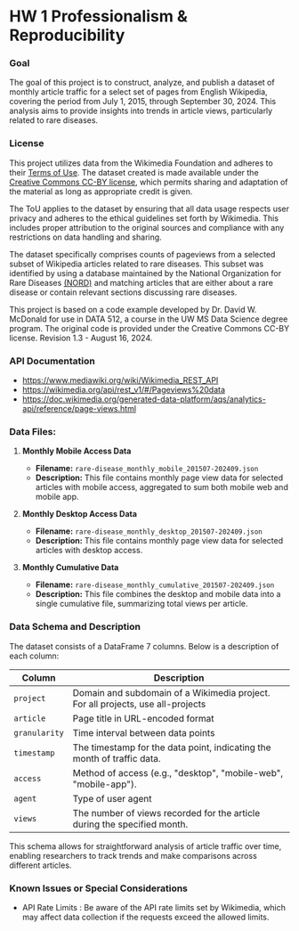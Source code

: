 # HW 1 Professionalism & Reproducibility

### Goal
The goal of this project is to construct, analyze, and publish a dataset of monthly article traffic for a select set of pages from English Wikipedia, covering the period from July 1, 2015, through September 30, 2024. This analysis aims to provide insights into trends in article views, particularly related to rare diseases.

### License
This project utilizes data from the Wikimedia Foundation and adheres to their [Terms of Use](https://foundation.wikimedia.org/wiki/Policy:Terms_of_Use). The dataset created is made available under the [Creative Commons CC-BY license](https://creativecommons.org/licenses/by/4.0/), which permits sharing and adaptation of the material as long as appropriate credit is given. 

The ToU applies to the dataset by ensuring that all data usage respects user privacy and adheres to the ethical guidelines set forth by Wikimedia. This includes proper attribution to the original sources and compliance with any restrictions on data handling and sharing.

The dataset specifically comprises counts of pageviews from a selected subset of Wikipedia articles related to rare diseases. This subset was identified by using a database maintained by the National Organization for Rare Diseases [(NORD)](https://rarediseases.org/) and matching articles that are either about a rare disease or contain relevant sections discussing rare diseases.

This project is based on a code example developed by Dr. David W. McDonald for use in DATA 512, a course in the UW MS Data Science degree program. The original code is provided under the Creative Commons CC-BY license. Revision 1.3 - August 16, 2024.


### API Documentation

*   https://www.mediawiki.org/wiki/Wikimedia_REST_API
*   https://wikimedia.org/api/rest_v1/#/Pageviews%20data
*   https://doc.wikimedia.org/generated-data-platform/aqs/analytics-api/reference/page-views.html


###  Data Files:

1. **Monthly Mobile Access Data**
   - **Filename:** `rare-disease_monthly_mobile_201507-202409.json`
   - **Description:** This file contains monthly page view data for selected articles with mobile access, aggregated to sum both mobile web and mobile app.

2. **Monthly Desktop Access Data**
   - **Filename:** `rare-disease_monthly_desktop_201507-202409.json`
   - **Description:** This file contains monthly page view data for selected articles with desktop access.

3. **Monthly Cumulative Data**
   - **Filename:** `rare-disease_monthly_cumulative_201507-202409.json`
   - **Description:** This file combines the desktop and mobile data into a single cumulative file, summarizing total views per article.

### Data Schema and Description

The dataset consists of a DataFrame 7 columns. Below is a description of each column:

| Column       | Description                                                       |
|--------------|-------------------------------------------------------------------|
| `project`    | Domain and subdomain of a Wikimedia project. For all projects, use all-projects          |
| `article`    | Page title in URL-encoded format       |
| `granularity`| Time interval between data points    |
| `timestamp`  | The timestamp for the data point, indicating the month of traffic data. |
| `access`     |Method of access (e.g., "desktop", "mobile-web", "mobile-app").                  |
| `agent`      | Type of user agent|
| `views`      | The number of views recorded for the article during the specified month. |

This schema allows for straightforward analysis of article traffic over time, enabling researchers to track trends and make comparisons across different articles.


### Known Issues or Special Considerations
* API Rate Limits : Be aware of the API rate limits set by Wikimedia, which may affect data collection if the requests exceed the allowed limits.
